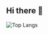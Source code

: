 ## Hi there 👋

![Top Langs](https://github-readme-stats.vercel.app/api/top-langs/?username=haniehhr1999&hide_progress=true)

